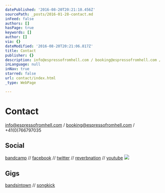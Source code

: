 ```yaml
---
datePublished: '2016-08-20T20:21:10.456Z'
sourcePath: _posts/2016-01-28-contact.md
inFeed: false
authors: []
hasPage: true
keywords: []
author: []
via: {}
dateModified: '2016-08-20T20:21:06.817Z'
title: Contact
publisher: {}
description: info@espressofromhell.com / booking@espressofromhell.com / +41(0)766797035
inLanguage: null
inNav: true
starred: false
url: contact/index.html
_type: WebPage

---
```

# Contact

info@espressofromhell.com / booking@espressofromhell.com / +41(0)766797035

## Social

[bandcamp][0] // [facebook][1] // [twitter][2] // [reverbnation][3] // [youtube][4]
![](https://the-grid-user-content.s3-us-west-2.amazonaws.com/9c011f75-6f98-4555-8f3e-870c15d2bbae.jpg)

## Gigs

[bandsintown][5] // [songkick][6]

[0]: https://espressofromhell.bandcamp.com/
[1]: https://www.facebook.com/espressofromhell/
[2]: https://twitter.com/efhmusic
[3]: https://www.reverbnation.com/espressofromhell
[4]: https://www.youtube.com/channel/UCtRY9Y12JqWcyLOYtzeUGTA
[5]: http://www.bandsintown.com/EspressoFromHell
[6]: https://www.songkick.com/artists/8480653-espresso-from-hell